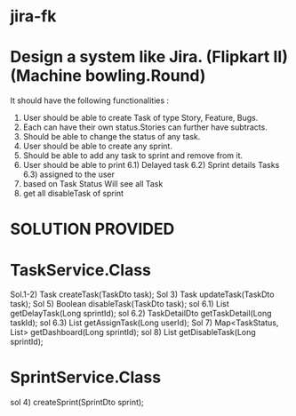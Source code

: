 # jira-fk


# Design a system like Jira. (Flipkart II) (Machine bowling.Round)

It should have the following functionalities : 
1) User should be able to create Task of type Story, Feature, Bugs. 
2) Each can have their own status.Stories can further have subtracts.
3) Should be able to change the status of any task. 
4) User should be able to create any sprint.
5) Should be able to add any task to sprint and remove from it. 
6) User should be able to print 
    6.1)  Delayed task 
    6.2)  Sprint details Tasks 
    6.3)  assigned to the user
7) based on Task Status Will see all Task
8) get all disableTask of sprint

# SOLUTION PROVIDED

# TaskService.Class
Sol.1-2)    Task createTask(TaskDto task);
Sol 3) 	    Task updateTask(TaskDto task);
Sol 5)	    Boolean disableTask(TaskDto task);
sol 6.1) 	List<Task> getDelayTask(Long sprintId);
sol 6.2)    TaskDetailDto getTaskDetail(Long taskId);
sol 6.3) 	List<Task> getAssignTask(Long userId);
Sol 7)      Map<TaskStatus, List<Task>> getDashboard(Long sprintId);
sol 8)	    List<Task> getDisableTask(Long sprintId);
    
# SprintService.Class	
sol 4) createSprint(SprintDto sprint);


	

	
